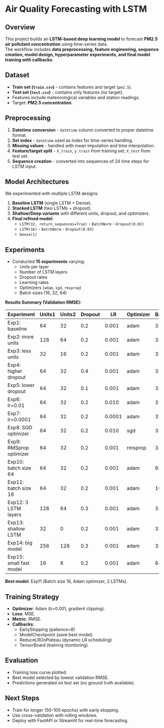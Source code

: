 # Air Quality Forecasting with LSTM  

## Overview  
This project builds an **LSTM-based deep learning model** to forecast **PM2.5 air pollutant concentration** using time-series data.  
The workflow includes **data preprocessing, feature engineering, sequence creation, model design, hyperparameter experiments, and final model training with callbacks**.  

## Dataset  
- **Train set (`train.csv`)** - contains features and target (`pm2.5`).  
- **Test set (`test.csv`)** - contains only features (no target).  
- Features include meteorological variables and station readings.  
- Target: **PM2.5 concentration**.  

## Preprocessing  
1. **Datetime conversion** - `datetime` column converted to proper datetime format.  
2. **Set index** - `datetime` used as index for time-series handling.  
3. **Missing values** - handled with mean imputation and time interpolation.  
4. **Feature/target split** - `X_train`, `y_train` from training set; `X_test` from test set.  
5. **Sequence creation** - converted into sequences of 24 time steps for LSTM input.  

## Model Architectures  
We experimented with multiple LSTM designs:  
1. **Baseline LSTM** (single LSTM + Dense).  
2. **Stacked LSTM** (two LSTMs + dropout).  
3. **Shallow/Deep variants** with different units, dropout, and optimizers.  
4. **Final refined model**:  
   - `LSTM(32, return_sequences=True)` - `BatchNorm` - `Dropout(0.03)`  
   - `LSTM(16)` - `BatchNorm` - `Dropout(0.03)`  
   - `Dense(1)`  

## Experiments  
- Conducted **15 experiments** varying:  
  - Units per layer  
  - Number of LSTM layers  
  - Dropout rates  
  - Learning rates  
  - Optimizers (`adam`, `sgd`, `rmsprop`)  
  - Batch sizes (16, 32, 64)  

**Results Summary (Validation RMSE):**

| Experiment              | Units1 | Units2 | Dropout | LR     | Optimizer | Batch | Epochs | Val_RMSE |
|--------------------------|--------|--------|---------|--------|-----------|-------|--------|----------|
| Exp1: baseline          | 64     | 32     | 0.2     | 0.001  | adam      | 32    | 50     | 75.67    |
| Exp2: more units        | 128    | 64     | 0.2     | 0.001  | adam      | 32    | 50     | 75.02    |
| Exp3: less units        | 32     | 16     | 0.2     | 0.001  | adam      | 32    | 50     | 75.41    |
| Exp4: higher dropout    | 64     | 32     | 0.4     | 0.001  | adam      | 32    | 50     | 77.74    |
| Exp5: lower dropout     | 64     | 32     | 0.1     | 0.001  | adam      | 32    | 50     | 75.71    |
| Exp6: lr=0.01           | 64     | 32     | 0.2     | 0.010  | adam      | 32    | 50     | 88.02    |
| Exp7: lr=0.0001         | 64     | 32     | 0.2     | 0.0001 | adam      | 32    | 50     | 77.66    |
| Exp8: SGD optimizer     | 64     | 32     | 0.2     | 0.010  | sgd       | 32    | 50     | NaN      |
| Exp9: RMSprop optimizer | 64     | 32     | 0.2     | 0.001  | rmsprop   | 32    | 50     | 78.50    |
| Exp10: batch size 64    | 64     | 32     | 0.2     | 0.001  | adam      | 64    | 50     | 79.83    |
| Exp11: batch size 16    | 64     | 32     | 0.2     | 0.001  | adam      | 16    | 50     | **74.85** |
| Exp12: 3 LSTM layers    | 128    | 64     | 0.3     | 0.001  | adam      | 32    | 50     | 78.54    |
| Exp13: shallow LSTM     | 32     | 0      | 0.2     | 0.001  | adam      | 32    | 50     | 107.30   |
| Exp14: big model        | 256    | 128    | 0.3     | 0.001  | adam      | 32    | 50     | 78.51    |
| Exp15: small fast model | 16     | 8      | 0.2     | 0.001  | adam      | 64    | 50     | 90.06    |

 **Best model**: Exp11 (Batch size 16, Adam optimizer, 2 LSTMs).  

## Training Strategy  
- **Optimizer**: Adam (lr=0.001, gradient clipping).  
- **Loss**: MSE.  
- **Metric**: RMSE.  
- **Callbacks**:  
  - EarlyStopping (patience=8)  
  - ModelCheckpoint (save best model)  
  - ReduceLROnPlateau (dynamic LR scheduling)  
  - TensorBoard (training monitoring)  

## Evaluation  
- Training loss curve plotted.  
- Best model selected by lowest validation RMSE.  
- Predictions generated on test set (no ground truth available).  

##  Next Steps  
- Train for longer (50–100 epochs) with early stopping.  
- Use cross-validation with rolling windows.  
- Deploy with FastAPI or Streamlit for real-time forecasting.  
